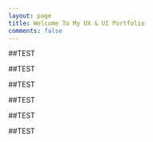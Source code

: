 ```yaml
---
layout: page
title: Welcome To My UX & UI Portfolio
comments: false
---
```


##TEST

##TEST

##TEST

##TEST

##TEST

##TEST
